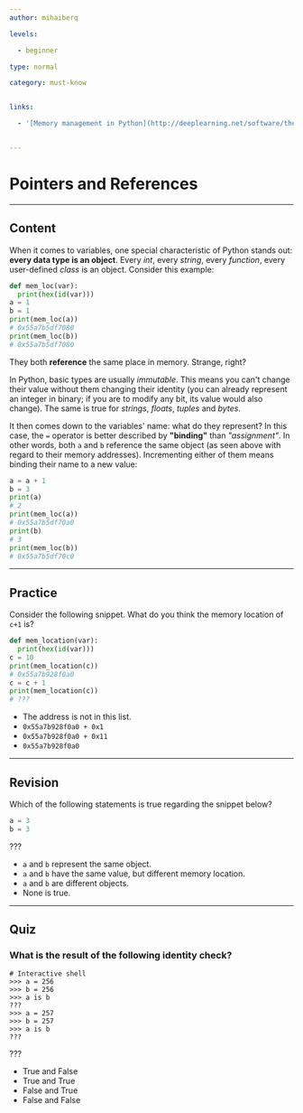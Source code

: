 ```yaml
---
author: mihaiberq

levels:

  - beginner

type: normal

category: must-know


links:

  - '[Memory management in Python](http://deeplearning.net/software/theano/tutorial/python-memory-management.html){website}'


---
```


# Pointers and References

---
## Content

When it comes to variables, one special characteristic of Python stands out: **every data type is an object**. Every *int*, every *string*, every *function*, every user-defined *class* is an object. Consider this example:
```python
def mem_loc(var):
  print(hex(id(var)))
a = 1
b = 1
print(mem_loc(a))
# 0x55a7b5df7080
print(mem_loc(b))
# 0x55a7b5df7080
```
They both **reference** the same place in memory. Strange, right?

In Python, basic types are usually *immutable*. This means you can't change their value without them changing their identity (you can already represent an integer in binary; if you are to modify any bit, its value would also change). The same is true for *strings*, *floats*, *tuples* and *bytes*.

It then comes down to the variables' name: what do they represent? In this case, the `=` operator is better described by **"binding"** than *"assignment"*. In other words, both `a` and `b` reference the same object (as seen above with regard to their memory addresses). Incrementing either of them means binding their name to a new value:
```python
a = a + 1
b = 3
print(a)
# 2
print(mem_loc(a))
# 0x55a7b5df70a0
print(b)
# 3
print(mem_loc(b))
# 0x55a7b5df70c0
```

---
## Practice

Consider the following snippet. What do you think the memory location of `c+1` is?
```python
def mem_location(var):
  print(hex(id(var)))
c = 10
print(mem_location(c))
# 0x55a7b928f0a0
c = c + 1
print(mem_location(c))
# ???
```


* The address is not in this list.
* `0x55a7b928f0a0 + 0x1`
* `0x55a7b928f0a0 + 0x11`
* `0x55a7b928f0a0`

---
## Revision

Which of the following statements is true regarding the snippet below?
```python
a = 3
b = 3
```
???


* `a` and `b` represent the same object.
* `a` and `b` have the same value, but different memory location.
* `a` and `b` are different objects.
* None is true.

---
## Quiz
### What is the result of the following identity check?

```
# Interactive shell
>>> a = 256
>>> b = 256
>>> a is b
???
>>> a = 257
>>> b = 257
>>> a is b
???
```

???

* True and False
* True and True
* False and True
* False and False

